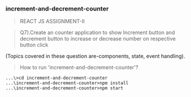 ### increment-and-decrement-counter

> REACT JS ASSIGNMENT-II

> Q7).Create an counter application to show Increment button and decrement button to increase or decrease number on respective button click

(Topics covered in these question are-components, state, event handling).

> How to run 'increment-and-decrement-counter'?

```
...\>cd increment-and-decrement-counter
...\increment-and-decrement-counter>npm install
...\increment-and-decrement-counter>npm start
```
